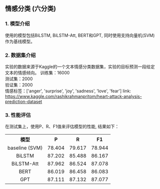 ## 情感分类 (六分类)
### 1. 模型介绍
使用的模型包括BiLSTM, BiLSTM-Att, BERT和GPT, 同时使用支持向量机(SVM)作为基线模型。

### 2. 数据集介绍
实验的数据来源于Kaggle的一个文本情感分类数据集，实验的目标预测一段给定文本的情感倾向。
训练集：16000  
测试集：2000  
验证集：2000  
情感标签：['anger', 'surprise', 'joy', 'sadness', 'love', 'fear'] 
link: <a href="https://www.kaggle.com/rashikrahmanpritom/heart-attack-analysis-prediction-dataset">https://www.kaggle.com/rashikrahmanpritom/heart-attack-analysis-prediction-dataset</a>

### 3. 性能评估
在测试集上，使用P、R、F1值来评估模型的性能, 结果如下：  

<table>
    <tr>
        <th align='center'>模型</th> 
        <th align='center'>P</th> 
        <th align='center'>R</th> 
        <th align='center'>F1</th> 
    </tr>
  <tr>
        <td align='center'>baseline (SVM)</td>
        <td align='center'>78.404</td> 
        <td align='center'>79.617</td> 
        <td align='center'>78.944</td>    
    </tr>
    <tr>
        <td align='center'>BiLSTM</td>
        <td align='center'>87.202</td> 
        <td align='center'>85.488</td> 
        <td align='center'>86.167</td>    
    </tr>
     <tr>
          <td align='center'>BiLSTM-Att</td>
          <td align='center'>87.962</td> 
          <td align='center'>86.524</td>    
          <td align='center'>87.078</td>
      </tr>
    <tr>
          <td align='center'>BERT</td>
          <td align='center'>86.019</td> 
          <td align='center'>86.458</td>    
          <td align='center'>86.083</td>
      </tr>
        <tr>
          <td align='center'>GPT</td>
          <td align='center'>87.111</td> 
          <td align='center'>87.132</td>    
          <td align='center'>87.077</td>
      </tr>
</table>
